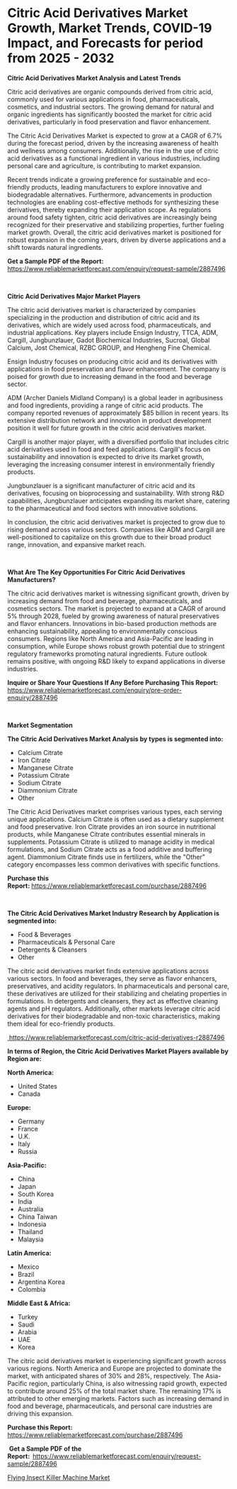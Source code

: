 <p><h1>Citric Acid Derivatives Market Growth, Market Trends, COVID-19 Impact, and Forecasts for period from 2025 - 2032</h1></p><p><strong>Citric Acid Derivatives Market Analysis and Latest Trends</strong></p>
<p><p>Citric acid derivatives are organic compounds derived from citric acid, commonly used for various applications in food, pharmaceuticals, cosmetics, and industrial sectors. The growing demand for natural and organic ingredients has significantly boosted the market for citric acid derivatives, particularly in food preservation and flavor enhancement. </p><p>The Citric Acid Derivatives Market is expected to grow at a CAGR of 6.7% during the forecast period, driven by the increasing awareness of health and wellness among consumers. Additionally, the rise in the use of citric acid derivatives as a functional ingredient in various industries, including personal care and agriculture, is contributing to market expansion. </p><p>Recent trends indicate a growing preference for sustainable and eco-friendly products, leading manufacturers to explore innovative and biodegradable alternatives. Furthermore, advancements in production technologies are enabling cost-effective methods for synthesizing these derivatives, thereby expanding their application scope. As regulations around food safety tighten, citric acid derivatives are increasingly being recognized for their preservative and stabilizing properties, further fueling market growth. Overall, the citric acid derivatives market is positioned for robust expansion in the coming years, driven by diverse applications and a shift towards natural ingredients.</p></p>
<p><strong>Get a Sample PDF of the Report:&nbsp;</strong> <a href="https://www.reliablemarketforecast.com/enquiry/request-sample/2887496?utm_campaign=2739&utm_medium=2&utm_source=Github&utm_content=ia&utm_term=14032025&utm_id=citric-acid-derivatives">https://www.reliablemarketforecast.com/enquiry/request-sample/2887496</a></p>
<p>&nbsp;</p>
<p><strong>Citric Acid Derivatives Major Market Players</strong></p>
<p><p>The citric acid derivatives market is characterized by companies specializing in the production and distribution of citric acid and its derivatives, which are widely used across food, pharmaceuticals, and industrial applications. Key players include Ensign Industry, TTCA, ADM, Cargill, Jungbunzlauer, Gadot Biochemical Industries, Sucroal, Global Calcium, Jost Chemical, RZBC GROUP, and Hengheng Fine Chemical.</p><p>Ensign Industry focuses on producing citric acid and its derivatives with applications in food preservation and flavor enhancement. The company is poised for growth due to increasing demand in the food and beverage sector.</p><p>ADM (Archer Daniels Midland Company) is a global leader in agribusiness and food ingredients, providing a range of citric acid products. The company reported revenues of approximately $85 billion in recent years. Its extensive distribution network and innovation in product development position it well for future growth in the citric acid derivatives market.</p><p>Cargill is another major player, with a diversified portfolio that includes citric acid derivatives used in food and feed applications. Cargill's focus on sustainability and innovation is expected to drive its market growth, leveraging the increasing consumer interest in environmentally friendly products.</p><p>Jungbunzlauer is a significant manufacturer of citric acid and its derivatives, focusing on bioprocessing and sustainability. With strong R&D capabilities, Jungbunzlauer anticipates expanding its market share, catering to the pharmaceutical and food sectors with innovative solutions.</p><p>In conclusion, the citric acid derivatives market is projected to grow due to rising demand across various sectors. Companies like ADM and Cargill are well-positioned to capitalize on this growth due to their broad product range, innovation, and expansive market reach.</p></p>
<p>&nbsp;</p>
<p><strong>What Are The Key Opportunities For Citric Acid Derivatives Manufacturers?</strong></p>
<p><p>The citric acid derivatives market is witnessing significant growth, driven by increasing demand from food and beverage, pharmaceuticals, and cosmetics sectors. The market is projected to expand at a CAGR of around 5% through 2028, fueled by growing awareness of natural preservatives and flavor enhancers. Innovations in bio-based production methods are enhancing sustainability, appealing to environmentally conscious consumers. Regions like North America and Asia-Pacific are leading in consumption, while Europe shows robust growth potential due to stringent regulatory frameworks promoting natural ingredients. Future outlook remains positive, with ongoing R&D likely to expand applications in diverse industries.</p></p>
<p><strong>Inquire or Share Your Questions If Any Before Purchasing This Report:</strong> <a href="https://www.reliablemarketforecast.com/enquiry/pre-order-enquiry/2887496?utm_campaign=2739&utm_medium=2&utm_source=Github&utm_content=ia&utm_term=14032025&utm_id=citric-acid-derivatives">https://www.reliablemarketforecast.com/enquiry/pre-order-enquiry/2887496</a></p>
<p>&nbsp;</p>
<p><strong>Market Segmentation</strong></p>
<p><strong>The Citric Acid Derivatives Market Analysis by types is segmented into:</strong></p>
<p><ul><li>Calcium Citrate</li><li>Iron Citrate</li><li>Manganese Citrate</li><li>Potassium Citrate</li><li>Sodium Citrate</li><li>Diammonium Citrate</li><li>Other</li></ul></p>
<p><p>The Citric Acid Derivatives market comprises various types, each serving unique applications. Calcium Citrate is often used as a dietary supplement and food preservative. Iron Citrate provides an iron source in nutritional products, while Manganese Citrate contributes essential minerals in supplements. Potassium Citrate is utilized to manage acidity in medical formulations, and Sodium Citrate acts as a food additive and buffering agent. Diammonium Citrate finds use in fertilizers, while the "Other" category encompasses less common derivatives with specific functions.</p></p>
<p><strong>Purchase this Report:&nbsp;</strong><a href="https://www.reliablemarketforecast.com/purchase/2887496?utm_campaign=2739&utm_medium=2&utm_source=Github&utm_content=ia&utm_term=14032025&utm_id=citric-acid-derivatives">https://www.reliablemarketforecast.com/purchase/2887496</a></p>
<p>&nbsp;</p>
<p><strong>The Citric Acid Derivatives Market Industry Research by Application is segmented into:</strong></p>
<p><ul><li>Food & Beverages</li><li>Pharmaceuticals & Personal Care</li><li>Detergents & Cleansers</li><li>Other</li></ul></p>
<p><p>The citric acid derivatives market finds extensive applications across various sectors. In food and beverages, they serve as flavor enhancers, preservatives, and acidity regulators. In pharmaceuticals and personal care, these derivatives are utilized for their stabilizing and chelating properties in formulations. In detergents and cleansers, they act as effective cleaning agents and pH regulators. Additionally, other markets leverage citric acid derivatives for their biodegradable and non-toxic characteristics, making them ideal for eco-friendly products.</p></p>
<p><a href="https://www.reliablemarketforecast.com/citric-acid-derivatives-r2887496?utm_campaign=2739&utm_medium=2&utm_source=Github&utm_content=ia&utm_term=14032025&utm_id=citric-acid-derivatives">&nbsp;https://www.reliablemarketforecast.com/citric-acid-derivatives-r2887496</a></p>
<p><strong>In terms of Region, the Citric Acid Derivatives Market Players available by Region are:</strong></p>
<p>
    <p> <strong> North America: </strong>
        <ul>
            <li>United States</li>
            <li>Canada</li>
        </ul>
        </p> 
    <p> <strong> Europe: </strong>
        <ul>
            <li>Germany</li>
            <li>France</li>
            <li>U.K.</li>
            <li>Italy</li>
            <li>Russia</li>
        </ul>
        </p> 
    <p> <strong> Asia-Pacific: </strong>
        <ul>
            <li>China</li>
            <li>Japan</li>
            <li>South Korea</li>
            <li>India</li>
            <li>Australia</li>
            <li>China Taiwan</li>
            <li>Indonesia</li>
            <li>Thailand</li>
            <li>Malaysia</li>
        </ul>
        </p> 
    <p> <strong> Latin America: </strong>
        <ul>
            <li>Mexico</li>
            <li>Brazil</li>
            <li>Argentina Korea</li>
            <li>Colombia</li>
        </ul>
        </p> 
    <p> <strong> Middle East & Africa: </strong>
        <ul>
            <li>Turkey</li>
            <li>Saudi</li>
            <li>Arabia</li>
            <li>UAE</li>
            <li>Korea</li>
        </ul>
    </p>
    </p>
<p><p>The citric acid derivatives market is experiencing significant growth across various regions. North America and Europe are projected to dominate the market, with anticipated shares of 30% and 28%, respectively. The Asia-Pacific region, particularly China, is also witnessing rapid growth, expected to contribute around 25% of the total market share. The remaining 17% is attributed to other emerging markets. Factors such as increasing demand in food and beverage, pharmaceuticals, and personal care industries are driving this expansion.</p></p>
<p><strong>Purchase this Report: </strong><a href="https://www.reliablemarketforecast.com/purchase/2887496?utm_campaign=2739&utm_medium=2&utm_source=Github&utm_content=ia&utm_term=14032025&utm_id=citric-acid-derivatives">https://www.reliablemarketforecast.com/purchase/2887496</a></p>
<p>&nbsp;<strong>Get a Sample PDF of the Report:&nbsp;&nbsp;</strong><a href="https://www.reliablemarketforecast.com/enquiry/request-sample/2887496?utm_campaign=2739&utm_medium=2&utm_source=Github&utm_content=ia&utm_term=14032025&utm_id=citric-acid-derivatives">https://www.reliablemarketforecast.com/enquiry/request-sample/2887496</a></p>
<p><strong></strong></p>
<p><p><a href="https://github.com/klaassenmackenzie6/Market-Research-Report-List-1/blob/main/flying-insect-killer-machine-market.md?utm_campaign=2739&utm_medium=2&utm_source=Github&utm_content=ia&utm_term=14032025&utm_id=citric-acid-derivatives">Flying Insect Killer Machine Market</a></p></p>